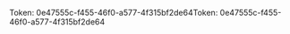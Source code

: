 <span data-ttu-id="01dfb-101">Token: 0e47555c-f455-46f0-a577-4f315bf2de64</span><span class="sxs-lookup"><span data-stu-id="01dfb-101">Token: 0e47555c-f455-46f0-a577-4f315bf2de64</span></span>